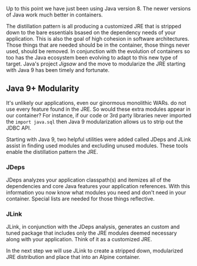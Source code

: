 Up to this point we have just been using Java version 8. The newer versions of Java work much better in containers.

The distillation pattern is all producing a customized JRE that is stripped down to the bare essentials bsased on the dependency needs of your application. This is also the goal of high cohesion in software architectures. Those things that are needed should be in the container, those things never used, should be removed. In conjunction with the evolution of containers so too has the Java ecosystem been evolving to adapt to this new type of target. Java's project _Jigsaw_ and the move to modularize the JRE starting with Java 9 has been timely and fortunate.

## Java 9+ Modularity ##

It's unlikely our applications, even our ginormous monolithic WARs. do not use every feature found in the JRE. So would these extra modules appear in our container? For instance, if our code or 3rd party libraries never imported the `import java.sql` then Java 9 modularization allows us to strip out the JDBC API.  

Starting with Java 9, two helpful utilities were added called JDeps and JLink assist in finding used modules and excluding unused modules. These tools enable the distillation pattern the JRE.

### JDeps ###
JDeps analyzes your application classpath(s) and itemizes all of the dependencies and core Java features your application references. With this information you now know what modules you need and don't need in your container. Special lists are needed for those things reflective.

### JLink ###
JLink, in conjunction with the JDeps analysis, generates an custom and tuned package that includes only the JRE modules deemed necessary along with your application. Think of it as a customized JRE.

In the next step we will use JLink to create a stripped down, modularized JRE distribution and place that into an Alpine container.
